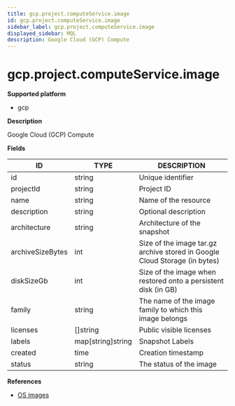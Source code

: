 ```yaml
---
title: gcp.project.computeService.image
id: gcp.project.computeService.image
sidebar_label: gcp.project.computeService.image
displayed_sidebar: MQL
description: Google Cloud (GCP) Compute
---
```


# gcp.project.computeService.image

**Supported platform**

- gcp

**Description**

Google Cloud (GCP) Compute

**Fields**

| ID               | TYPE              | DESCRIPTION                                                                |
| ---------------- | ----------------- | -------------------------------------------------------------------------- |
| id               | string            | Unique identifier                                                          |
| projectId        | string            | Project ID                                                                 |
| name             | string            | Name of the resource                                                       |
| description      | string            | Optional description                                                       |
| architecture     | string            | Architecture of the snapshot                                               |
| archiveSizeBytes | int               | Size of the image tar.gz archive stored in Google Cloud Storage (in bytes) |
| diskSizeGb       | int               | Size of the image when restored onto a persistent disk (in GB)             |
| family           | string            | The name of the image family to which this image belongs                   |
| licenses         | &#91;&#93;string  | Public visible licenses                                                    |
| labels           | map[string]string | Snapshot Labels                                                            |
| created          | time              | Creation timestamp                                                         |
| status           | string            | The status of the image                                                    |

**References**

- [OS images](https://cloud.google.com/compute/docs/images)
